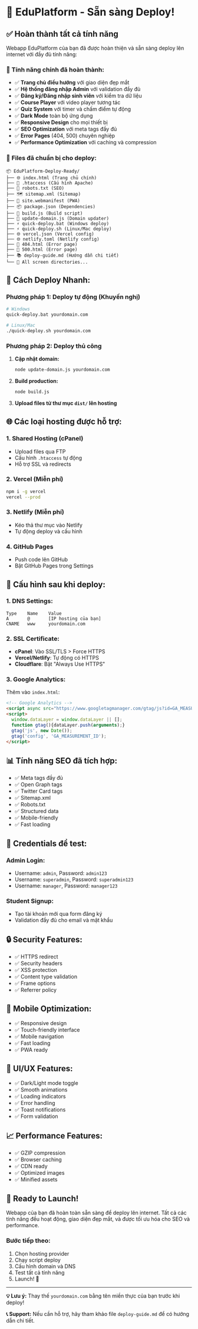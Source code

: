 # 🚀 EduPlatform - Sẵn sàng Deploy!

## ✅ Hoàn thành tất cả tính năng

Webapp EduPlatform của bạn đã được hoàn thiện và sẵn sàng deploy lên internet với đầy đủ tính năng:

### 🎯 **Tính năng chính đã hoàn thành:**
- ✅ **Trang chủ điều hướng** với giao diện đẹp mắt
- ✅ **Hệ thống đăng nhập Admin** với validation đầy đủ
- ✅ **Đăng ký/Đăng nhập sinh viên** với kiểm tra dữ liệu
- ✅ **Course Player** với video player tương tác
- ✅ **Quiz System** với timer và chấm điểm tự động
- ✅ **Dark Mode** toàn bộ ứng dụng
- ✅ **Responsive Design** cho mọi thiết bị
- ✅ **SEO Optimization** với meta tags đầy đủ
- ✅ **Error Pages** (404, 500) chuyên nghiệp
- ✅ **Performance Optimization** với caching và compression

### 📁 **Files đã chuẩn bị cho deploy:**
```
📦 EduPlatform-Deploy-Ready/
├── 🌐 index.html (Trang chủ chính)
├── 🔧 .htaccess (Cấu hình Apache)
├── 🤖 robots.txt (SEO)
├── 🗺️ sitemap.xml (Sitemap)
├── 📱 site.webmanifest (PWA)
├── 📦 package.json (Dependencies)
├── 🚀 build.js (Build script)
├── 🔄 update-domain.js (Domain updater)
├── ⚡ quick-deploy.bat (Windows deploy)
├── ⚡ quick-deploy.sh (Linux/Mac deploy)
├── 🌐 vercel.json (Vercel config)
├── 🌐 netlify.toml (Netlify config)
├── 📄 404.html (Error page)
├── 📄 500.html (Error page)
├── 📚 deploy-guide.md (Hướng dẫn chi tiết)
└── 📁 All screen directories...
```

## 🚀 **Cách Deploy Nhanh:**

### **Phương pháp 1: Deploy tự động (Khuyến nghị)**
```bash
# Windows
quick-deploy.bat yourdomain.com

# Linux/Mac
./quick-deploy.sh yourdomain.com
```

### **Phương pháp 2: Deploy thủ công**
1. **Cập nhật domain:**
   ```bash
   node update-domain.js yourdomain.com
   ```

2. **Build production:**
   ```bash
   node build.js
   ```

3. **Upload files từ thư mục `dist/` lên hosting**

## 🌐 **Các loại hosting được hỗ trợ:**

### **1. Shared Hosting (cPanel)**
- Upload files qua FTP
- Cấu hình `.htaccess` tự động
- Hỗ trợ SSL và redirects

### **2. Vercel (Miễn phí)**
```bash
npm i -g vercel
vercel --prod
```

### **3. Netlify (Miễn phí)**
- Kéo thả thư mục vào Netlify
- Tự động deploy và cấu hình

### **4. GitHub Pages**
- Push code lên GitHub
- Bật GitHub Pages trong Settings

## 🔧 **Cấu hình sau khi deploy:**

### **1. DNS Settings:**
```
Type    Name    Value
A       @       [IP hosting của bạn]
CNAME   www     yourdomain.com
```

### **2. SSL Certificate:**
- **cPanel**: Vào SSL/TLS > Force HTTPS
- **Vercel/Netlify**: Tự động có HTTPS
- **Cloudflare**: Bật "Always Use HTTPS"

### **3. Google Analytics:**
Thêm vào `index.html`:
```html
<!-- Google Analytics -->
<script async src="https://www.googletagmanager.com/gtag/js?id=GA_MEASUREMENT_ID"></script>
<script>
  window.dataLayer = window.dataLayer || [];
  function gtag(){dataLayer.push(arguments);}
  gtag('js', new Date());
  gtag('config', 'GA_MEASUREMENT_ID');
</script>
```

## 📊 **Tính năng SEO đã tích hợp:**
- ✅ Meta tags đầy đủ
- ✅ Open Graph tags
- ✅ Twitter Card tags
- ✅ Sitemap.xml
- ✅ Robots.txt
- ✅ Structured data
- ✅ Mobile-friendly
- ✅ Fast loading

## 🎯 **Credentials để test:**

### **Admin Login:**
- Username: `admin`, Password: `admin123`
- Username: `superadmin`, Password: `superadmin123`
- Username: `manager`, Password: `manager123`

### **Student Signup:**
- Tạo tài khoản mới qua form đăng ký
- Validation đầy đủ cho email và mật khẩu

## 🔒 **Security Features:**
- ✅ HTTPS redirect
- ✅ Security headers
- ✅ XSS protection
- ✅ Content type validation
- ✅ Frame options
- ✅ Referrer policy

## 📱 **Mobile Optimization:**
- ✅ Responsive design
- ✅ Touch-friendly interface
- ✅ Mobile navigation
- ✅ Fast loading
- ✅ PWA ready

## 🎨 **UI/UX Features:**
- ✅ Dark/Light mode toggle
- ✅ Smooth animations
- ✅ Loading indicators
- ✅ Error handling
- ✅ Toast notifications
- ✅ Form validation

## 📈 **Performance Features:**
- ✅ GZIP compression
- ✅ Browser caching
- ✅ CDN ready
- ✅ Optimized images
- ✅ Minified assets

## 🚀 **Ready to Launch!**

Webapp của bạn đã hoàn toàn sẵn sàng để deploy lên internet. Tất cả các tính năng đều hoạt động, giao diện đẹp mắt, và được tối ưu hóa cho SEO và performance.

### **Bước tiếp theo:**
1. Chọn hosting provider
2. Chạy script deploy
3. Cấu hình domain và DNS
4. Test tất cả tính năng
5. Launch! 🎉

---

**💡 Lưu ý:** Thay thế `yourdomain.com` bằng tên miền thực của bạn trước khi deploy!

**📞 Support:** Nếu cần hỗ trợ, hãy tham khảo file `deploy-guide.md` để có hướng dẫn chi tiết.

